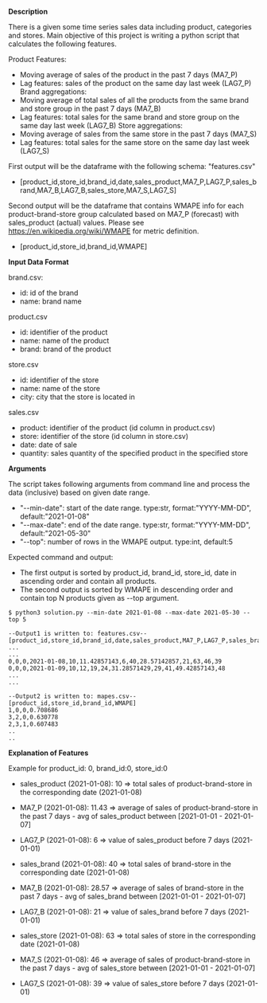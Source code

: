 **Description**

There is a given some time series sales data including product, categories and stores. Main objective of this project is writing a python script that calculates the following features. 

Product Features:
- Moving average of sales of the product in the past 7 days (MA7_P)
- Lag features: sales of the product on the same day last week (LAG7_P)
Brand aggregations:
- Moving average of total sales of all the products from the same brand and store group in the past 7 days (MA7_B)
- Lag features: total sales for the same brand and store group on the same day last week  (LAG7_B)
Store aggregations:
- Moving average of sales from the same store in the past 7 days (MA7_S)
- Lag features: total sales for the same store on the same day last week  (LAG7_S)


First output will be the dataframe with the following schema: 
"features.csv"
- [product_id,store_id,brand_id,date,sales_product,MA7_P,LAG7_P,sales_brand,MA7_B,LAG7_B,sales_store,MA7_S,LAG7_S]

Second output will be the dataframe that contains WMAPE info for each product-brand-store group calculated based on MA7_P (forecast) with sales_product (actual) values. Please see  https://en.wikipedia.org/wiki/WMAPE for metric definition.
- [product_id,store_id,brand_id,WMAPE]


**Input Data Format**

brand.csv: 
- id: id of the brand
- name: brand name

product.csv
- id: identifier of the product
- name: name of the product
- brand: brand of the product

store.csv
- id: identifier of the store
- name: name of the store
- city: city that the store is located in

sales.csv
- product: identifier of the product (id column in product.csv)
- store: identifier of the store (id column in store.csv)
- date: date of sale
- quantity: sales quantity of the specified product in the specified store

**Arguments**

The script takes following arguments from command line and process the data (inclusive) based on given date range.
- "--min-date": start of the date range. type:str, format:"YYYY-MM-DD", default:"2021-01-08"
- "--max-date": end of the date range. type:str, format:"YYYY-MM-DD", default:"2021-05-30"
- "--top": number of rows in the WMAPE output. type:int, default:5

Expected command and output:
- The first output is sorted by product_id, brand_id, store_id, date in ascending order and contain all products.
- The second output is sorted by WMAPE in descending order and contain top N products given as --top argument.

```
$ python3 solution.py --min-date 2021-01-08 --max-date 2021-05-30 --top 5

--Output1 is written to: features.csv--
[product_id,store_id,brand_id,date,sales_product,MA7_P,LAG7_P,sales_brand,MA7_B,LAG7_B,sales_store,MA7_S,LAG7_S]
...
...
0,0,0,2021-01-08,10,11.42857143,6,40,28.57142857,21,63,46,39
0,0,0,2021-01-09,10,12,19,24,31.28571429,29,41,49.42857143,48
...
...

--Output2 is written to: mapes.csv--
[product_id,store_id,brand_id,WMAPE]
1,0,0,0.708686
3,2,0,0.630778
2,3,1,0.607483
..
..
```

**Explanation of Features**

Example for product_id: 0, brand_id:0, store_id:0
- sales_product (2021-01-08): 10 => total sales of product-brand-store in the corresponding date (2021-01-08)
- MA7_P (2021-01-08): 11.43 => average of sales of product-brand-store in the past 7 days - avg of sales_product between [2021-01-01 - 2021-01-07]
- LAG7_P (2021-01-08): 6 => value of sales_product before 7 days (2021-01-01)

- sales_brand (2021-01-08): 40 => total sales of brand-store in the corresponding date (2021-01-08)
- MA7_B (2021-01-08): 28.57 => average of sales of brand-store in the past 7 days - avg of sales_brand between [2021-01-01 - 2021-01-07]
- LAG7_B (2021-01-08): 21 => value of sales_brand before 7 days (2021-01-01)

- sales_store (2021-01-08): 63 => total sales of store in the corresponding date (2021-01-08)
- MA7_S (2021-01-08): 46 => average of sales of product-brand-store in the past 7 days - avg of sales_store between [2021-01-01 - 2021-01-07]
- LAG7_S (2021-01-08): 39 => value of sales_store before 7 days (2021-01-01)

